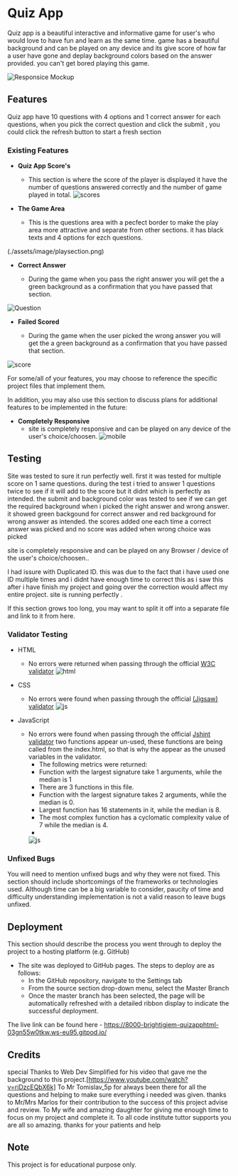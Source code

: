 # Quiz App

Quiz app is a beautiful interactive and informative game for user's who would love to have fun and learn as the same time. game has a beautiful background and can be played on any device and its give score of how far a user have gone and deplay background colors based on the answer provided. 
you can't get bored playing this game.

![Responsice Mockup](./assets/image/fullgame.png)

## Features 

Quiz app have 10 questions with 4 options and 1 correct answer for each questions, when you pick the correct question and click the submit , you could click the refresh button to start a fresh section
### Existing Features

- __Quiz App Score's__

  - This section is where the score of the player is displayed it have the number of questions answered correctly and the number of game played in total.
  ![scores](./assets/image/scores.png)

 
- __The Game Area__

  - This is the questions area with a pecfect border to make the play area more attractive and separate from other sections. it has black texts and 4 options for ezch questions. 

 (./assets/image/playsection.png)

- __Correct Answer__

  - During the game when you pass the right answer you will get the a green background as a confirmation that you have passed that section.

![Question](./assets/image/passed.png)

- __Failed Scored__

  - During the game when the user picked the wrong answer you will get the a green background as a confirmation that you have passed that section.

![score](./assets/image/failed.png)

For some/all of your features, you may choose to reference the specific project files that implement them.

In addition, you may also use this section to discuss plans for additional features to be implemented in the future:

- __Completely Responsive__
  - site is completely responsive and can be played on any device of the user's choice/choosen.
![mobile](./assets/image/responsive1.png)

## Testing 

Site was tested to sure it run perfectly well. first it was tested for multiple score on 1 same questions. during the test i tried to answer 1 questions twice to see if it will add to the score but it didnt which is perfectly as intended. the submit and background color was tested to see if we can get the required background when i picked the right answer and wrong answer. it showed green backgound for correct answer and red background for wrong answer as intended.
the scores added one each time a correct answer was picked and no score was added when wrong choice was picked

site is completely responsive and can be played on any Browser / device of the user's choice/choosen..

I had issure with Duplicated ID. this was due to the fact that i have used one ID multiple times and i didnt have enough time to correct this as i saw this after i have finish my project and going over the correction would affect my entire project. site is running perfectly .

If this section grows too long, you may want to split it off into a separate file and link to it from here.


### Validator Testing 

- HTML
    - No errors were returned when passing through the official [W3C validator](https://validator.w3.org/nu/#textarea)
     ![html](./assets/image/htmlvalidate.png)
    
- CSS
    - No errors were found when passing through the official [(Jigsaw) validator](https://jigsaw.w3.org/css-validator/validator)
    ![js](./assets/image/cssValidator.png)

- JavaScript
    - No errors were found when passing through the official [Jshint validator](https://jshint.com/)
    two functions appear un-used, these functions are being called from the index.html, so that is why the appear as the  unused variables in the validator.
      - The following metrics were returned: 
      - Function with the largest signature take 1 arguments, while the median is 1
      - There are 3 functions in this file.
      - Function with the largest signature takes 2 arguments, while the median is 0.
      - Largest function has 16 statements in it, while the median is 8.
      - The most complex function has a cyclomatic complexity value of 7 while the median is 4.
      - 
      ![js](./assets/image/jsval.png)

### Unfixed Bugs

You will need to mention unfixed bugs and why they were not fixed. This section should include shortcomings of the frameworks or technologies used. Although time can be a big variable to consider, paucity of time and difficulty understanding implementation is not a valid reason to leave bugs unfixed. 

## Deployment

This section should describe the process you went through to deploy the project to a hosting platform (e.g. GitHub) 

- The site was deployed to GitHub pages. The steps to deploy are as follows: 
  - In the GitHub repository, navigate to the Settings tab 
  - From the source section drop-down menu, select the Master Branch
  - Once the master branch has been selected, the page will be automatically refreshed with a detailed ribbon display to indicate the successful deployment. 

The live link can be found here - https://8000-brightigiem-quizapphtml-03gn55w0tkw.ws-eu95.gitpod.io/


## Credits 

  special Thanks to Web Dev Simplified for his video that gave me the background to this project.[https://www.youtube.com/watch?v=riDzcEQbX6k]
  To Mr Tomislav_5p for always been there for all the questions and helping to make sure everything i needed was given. thanks to Mr/Mrs Marlos for their contribution to the success of this project advise and review.
  To My wife and amazing daughter for giving me enough time to focus on my project and complete it.
  To all code institute tuttor supports you are all so amazing. thanks for your patients and help



## Note 

  This project is for educational purpose only.
